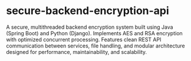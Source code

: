 # secure-backend-encryption-api
A secure, multithreaded backend encryption system built using Java (Spring Boot) and Python (Django). Implements AES and RSA encryption with optimized concurrent processing. Features clean REST API communication between services, file handling, and modular architecture designed for performance, maintainability, and scalability.
